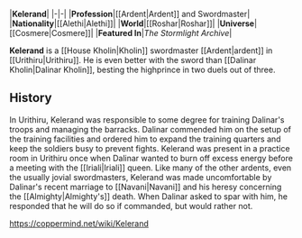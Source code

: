 |**Kelerand**|
|-|-|
|**Profession**|[[Ardent\|Ardent]] and Swordmaster|
|**Nationality**|[[Alethi\|Alethi]]|
|**World**|[[Roshar\|Roshar]]|
|**Universe**|[[Cosmere\|Cosmere]]|
|**Featured In**|*The Stormlight Archive*|

**Kelerand** is a [[House Kholin\|Kholin]] swordmaster [[Ardent\|ardent]] in [[Urithiru\|Urithiru]]. He is even better with the sword than [[Dalinar Kholin\|Dalinar Kholin]], besting the highprince in two duels out of three.

## History
In Urithiru, Kelerand was responsible to some degree for training Dalinar's troops and managing the barracks. Dalinar commended him on the setup of the training facilities and ordered him to expand the training quarters and keep the soldiers busy to prevent fights.
Kelerand was present in a practice room in Urithiru once when Dalinar wanted to burn off excess energy before a meeting with the [[Iriali\|Iriali]] queen. Like many of the other ardents, even the usually jovial swordmasters, Kelerand was made uncomfortable by Dalinar's recent marriage to [[Navani\|Navani]] and his heresy concerning the [[Almighty\|Almighty's]] death. When Dalinar asked to spar with him, he responded that he will do so if commanded, but would rather not.



https://coppermind.net/wiki/Kelerand